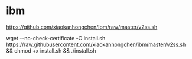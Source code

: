 # ibm
https://github.com/xiaokanhongchen/ibm/raw/master/v2ss.sh

wget --no-check-certificate -O install.sh https://raw.githubusercontent.com/xiaokanhongchen/ibm/master/v2ss.sh && chmod +x install.sh  && ./install.sh
